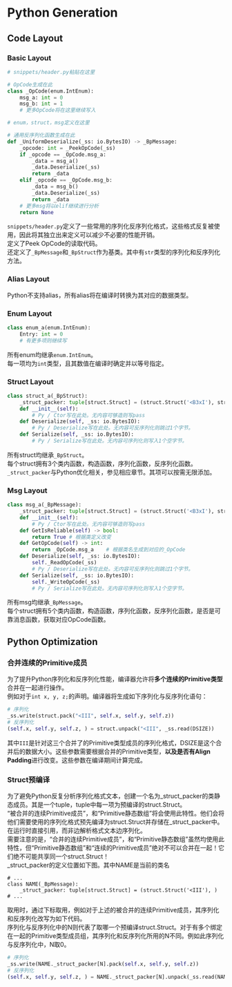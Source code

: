 # Python Generation

## Code Layout

### Basic Layout

```py
# snippets/header.py粘贴在这里

# OpCode生成在此
class _OpCode(enum.IntEnum):
    msg_a: int = 0
    msg_b: int = 1
    # 更多OpCode将在这里继续写入

# enum，struct，msg定义在这里

# 通用反序列化函数生成在此
def _UniformDeserialize(_ss: io.BytesIO) -> _BpMessage:
	_opcode: int = _PeekOpCode(_ss)  
	if _opcode == _OpCode.msg_a:
		_data = msg_a()
		_data.Deserialize(_ss)
		return _data
	elif _opcode == _OpCode.msg_b:
		_data = msg_b()
		_data.Deserialize(_ss)
		return _data
	# 更多msg将以elif继续进行分析
	return None

```

`snippets/header.py`定义了一些常用的序列化反序列化格式，这些格式反复被使用，因此将其独立出来定义可以减少不必要的性能开销。  
定义了Peek OpCode的读取代码。  
还定义了`_BpMessage`和`_BpStruct`作为基类。其中有`str`类型的序列化和反序列化方法。

### Alias Layout

Python不支持alias，所有alias将在编译时转换为其对应的数据类型。

### Enum Layout

```py
class enum_a(enum.IntEnum):
	Entry: int = 0
    # 有更多项则继续写
```

所有enum均继承`enum.IntEnum`。  
每一项均为`int`类型，且其数值在编译时确定并以等号指定。

### Struct Layout

```py
class struct_a(_BpStruct):
	_struct_packer: tuple[struct.Struct] = (struct.Struct('<B3xI'), struct.Struct('<I'), )
	def __init__(self):
		# Py / Ctor写在此处。无内容可够造则写pass
	def Deserialize(self, _ss: io.BytesIO):
		# Py / Deserialize写在此处。无内容可反序列化则跳过1个字节。
	def Serialize(self, _ss: io.BytesIO):
		# Py / Serialize写在此处。无内容可序列化则写入1个空字节。
```

所有struct均继承`_BpStruct`。  
每个struct拥有3个类内函数，构造函数，序列化函数，反序列化函数。  
`_struct_packer`与Python优化相关，参见相应章节。其项可以按需无限添加。

### Msg Layout

```py
class msg_a(_BpMessage):
	_struct_packer: tuple[struct.Struct] = (struct.Struct('<B3xI'), struct.Struct('<I'), )
	def __init__(self):
		# Py / Ctor写在此处。无内容可够造则写pass
	def GetIsReliable(self) -> bool:
		return True # 根据类定义改变
	def GetOpCode(self) -> int:
		return _OpCode.msg_a    # 根据类名生成到对应的_OpCode
	def Deserialize(self, _ss: io.BytesIO):
		self._ReadOpCode(_ss)
		# Py / Deserialize写在此处。无内容可反序列化则跳过1个字节。
	def Serialize(self, _ss: io.BytesIO):
		self._WriteOpCode(_ss)
		# Py / Serialize写在此处。无内容可序列化则写入1个空字节。
```

所有msg均继承`_BpMessage`。  
每个struct拥有5个类内函数，构造函数，序列化函数，反序列化函数，是否是可靠消息函数，获取对应OpCode函数。

## Python Optimization

### 合并连续的Primitive成员

为了提升Python序列化和反序列化性能，编译器允许将**多个连续的Primitive类型**合并在一起进行操作。  
例如对于`int x, y, z;`的声明。编译器将生成如下序列化与反序列化语句：

```py
# 序列化
_ss.write(struct.pack("<III", self.x, self.y, self.z))
# 反序列化
(self.x, self.y, self.z, ) = struct.unpack("<III", _ss.read(DSIZE))
```

其中`III`是针对这三个合并了的Primitive类型成员的序列化格式，DSIZE是这个合并后的数据大小。这些参数需要根据合并的Primitive类型，**以及是否有Align Padding**进行改变。这些参数在编译期间计算完成。

### Struct预编译

为了避免Python反复分析序列化格式文本，创建一个名为_struct_packer的类静态成员。其是一个tuple，tuple中每一项为预编译的struct.Struct。  
“被合并的连续Primitive成员”，和“Primitive静态数组”将会使用此特性。他们会将他们需要使用的序列化格式预先编译为struct.Struct并存储在_struct_packer中。在运行时直接引用，而非边解析格式文本边序列化。  
需要注意的是，“合并的连续Primitive成员”，和“Primitive静态数组”虽然均使用此特性，但“Primitive静态数组”和“连续的Primitive成员”绝对不可以合并在一起！它们绝不可能共享同一个struct.Struct！  
_struct_packer的定义位置如下图。其中NAME是当前的类名

```
# ...
class NAME(_BpMessage):
    _struct_packer: tuple[struct.Struct] = (struct.Struct('<III'), )
# ...
```

取用时，通过下标取用，例如对于上述的被合并的连续Primitive成员，其序列化和反序列化改写为如下代码。  
序列化与反序列化中的N则代表了取哪一个预编译struct.Struct。对于有多个绑定在一起的Primitive类型成员组，其序列化和反序列化所用的N不同。例如此序列化与反序列化中，N取0。

```py
# 序列化
_ss.write(NAME._struct_packer[N].pack(self.x, self.y, self.z))
# 反序列化
(self.x, self.y, self.z, ) = NAME._struct_packer[N].unpack(_ss.read(NAME._struct_packer[N].size))
```
